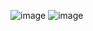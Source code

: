 ![image](https://github.com/Rahul-chaurasiya/Leetcode-Practice-Problem/assets/77222540/9659b3f9-26de-4d64-83bc-ac3cbe2fc9cd)
![image](https://github.com/Rahul-chaurasiya/Leetcode-Practice-Problem/assets/77222540/04de09b6-c1da-40f5-913d-092701640472)

